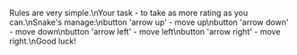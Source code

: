 Rules are very simple.\nYour task - to take as more rating as you can.\nSnake's manage:\nbutton 'arrow up' - move up\nbutton 'arrow down' - move down\nbutton 'arrow left' - move left\nbutton 'arrow right' - move right.\nGood luck!
